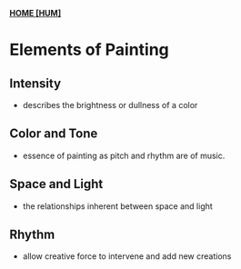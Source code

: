 **[HOME [HUM]](HUM101#^MID34)**

# Elements of Painting

## Intensity
- describes the brightness or dullness of a color

## Color and Tone
- essence of painting as pitch and rhythm are of music.

## Space and Light
- the relationships inherent between space and light

## Rhythm
- allow creative force to intervene and add new creations